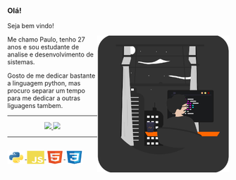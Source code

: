 ### Olá! 

Seja bem vindo!

<div style="display: inline_block">
    <img align="right"alt="Logo"  width="300" src="imagens/logo.svg">
    <p>Me chamo Paulo, tenho 27 anos e sou estudante de analise e desenvolvimento de sistemas.</p>
    <p>Gosto de me dedicar bastante a linguagem python,  mas procuro separar um tempo para me dedicar a outras liguagens tambem.</p>

</div>

<hr>

<div align="center">
  <a href="https://github.com/paulosergiocf">
  <img height="120em" src="https://github-readme-stats.vercel.app/api?username=paulosergiocf&show_icons=true&theme=dracula&include_all_commits=true&count_private=true"/>
  <img height="120em" src="https://github-readme-stats.vercel.app/api/top-langs/?username=paulosergiocf&layout=compact&langs_count=7&theme=dracula"/>
</div>
<hr>
<div style="display: inline_block"><br>
  
  <img align="center" alt="Python" height="30" width="40" src="https://raw.githubusercontent.com/devicons/devicon/master/icons/python/python-original.svg">
  <img align="center" alt="Js" height="30" width="40" src="https://raw.githubusercontent.com/devicons/devicon/master/icons/javascript/javascript-plain.svg">
  <img align="center" alt="HTML" height="30" width="40" src="https://raw.githubusercontent.com/devicons/devicon/master/icons/html5/html5-original.svg">
  <img align="center" alt="CSS" height="30" width="40" src="https://raw.githubusercontent.com/devicons/devicon/master/icons/css3/css3-original.svg">
 
</div>